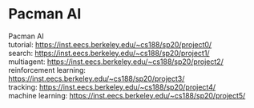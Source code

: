 # Pacman AI
Pacman AI
</br> tutorial: https://inst.eecs.berkeley.edu/~cs188/sp20/project0/
</br> search: https://inst.eecs.berkeley.edu/~cs188/sp20/project1/
</br> multiagent: https://inst.eecs.berkeley.edu/~cs188/sp20/project2/
</br> reinforcement learning: https://inst.eecs.berkeley.edu/~cs188/sp20/project3/
</br> tracking: https://inst.eecs.berkeley.edu/~cs188/sp20/project4/
</br> machine learning: https://inst.eecs.berkeley.edu/~cs188/sp20/project5/

